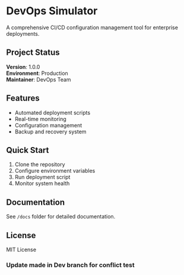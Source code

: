# DevOps Simulator

A comprehensive CI/CD configuration management tool for enterprise deployments.

## Project Status
**Version**: 1.0.0  
**Environment**: Production  
**Maintainer**: DevOps Team

## Features
- Automated deployment scripts
- Real-time monitoring
- Configuration management
- Backup and recovery system

## Quick Start
1. Clone the repository
2. Configure environment variables
3. Run deployment script
4. Monitor system health

## Documentation
See `/docs` folder for detailed documentation.

## License
MIT License

### Update made in Dev branch for conflict test

